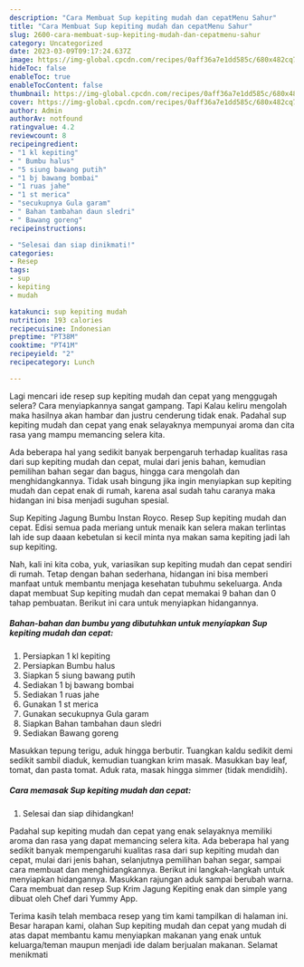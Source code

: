 ```yaml
---
description: "Cara Membuat Sup kepiting mudah dan cepatMenu Sahur"
title: "Cara Membuat Sup kepiting mudah dan cepatMenu Sahur"
slug: 2600-cara-membuat-sup-kepiting-mudah-dan-cepatmenu-sahur
category: Uncategorized
date: 2023-03-09T09:17:24.637Z
image: https://img-global.cpcdn.com/recipes/0aff36a7e1dd585c/680x482cq70/sup-kepiting-mudah-dan-cepat-foto-resep-utama.jpg
hideToc: false
enableToc: true
enableTocContent: false
thumbnail: https://img-global.cpcdn.com/recipes/0aff36a7e1dd585c/680x482cq70/sup-kepiting-mudah-dan-cepat-foto-resep-utama.jpg
cover: https://img-global.cpcdn.com/recipes/0aff36a7e1dd585c/680x482cq70/sup-kepiting-mudah-dan-cepat-foto-resep-utama.jpg
author: Admin
authorAv: notfound
ratingvalue: 4.2
reviewcount: 8
recipeingredient:
- "1 kl kepiting"
- " Bumbu halus"
- "5 siung bawang putih"
- "1 bj bawang bombai"
- "1 ruas jahe"
- "1 st merica"
- "secukupnya Gula garam"
- " Bahan tambahan daun sledri"
- " Bawang goreng"
recipeinstructions:

- "Selesai dan siap dinikmati!"
categories:
- Resep
tags:
- sup
- kepiting
- mudah

katakunci: sup kepiting mudah 
nutrition: 193 calories
recipecuisine: Indonesian
preptime: "PT38M"
cooktime: "PT41M"
recipeyield: "2"
recipecategory: Lunch

---
```



Lagi mencari ide resep sup kepiting mudah dan cepat yang menggugah selera? Cara menyiapkannya sangat gampang. Tapi Kalau keliru mengolah maka hasilnya akan hambar dan justru cenderung tidak enak. Padahal sup kepiting mudah dan cepat yang enak selayaknya mempunyai aroma dan cita rasa yang mampu memancing selera kita.


Ada beberapa hal yang sedikit banyak berpengaruh terhadap kualitas rasa dari sup kepiting mudah dan cepat, mulai dari jenis bahan, kemudian pemilihan bahan segar dan bagus, hingga cara mengolah dan menghidangkannya. Tidak usah bingung jika ingin menyiapkan sup kepiting mudah dan cepat enak di rumah, karena asal sudah tahu caranya maka hidangan ini bisa menjadi suguhan spesial.

Sup Kepiting Jagung Bumbu Instan Royco. Resep Sup kepiting mudah dan cepat. Edisi semua pada meriang untuk menaik kan selera makan terlintas lah ide sup daaan kebetulan si kecil minta nya makan sama kepiting jadi lah sup kepiting.


Nah, kali ini kita coba, yuk, variasikan sup kepiting mudah dan cepat sendiri di rumah. Tetap dengan bahan sederhana, hidangan ini bisa memberi manfaat untuk membantu menjaga kesehatan tubuhmu sekeluarga. Anda dapat membuat Sup kepiting mudah dan cepat memakai 9 bahan dan 0 tahap pembuatan. Berikut ini cara untuk menyiapkan hidangannya.

<!--inarticleads1-->

##### Bahan-bahan dan bumbu yang dibutuhkan untuk menyiapkan Sup kepiting mudah dan cepat:

1. Persiapkan 1 kl kepiting
1. Persiapkan  Bumbu halus
1. Siapkan 5 siung bawang putih
1. Sediakan 1 bj bawang bombai
1. Sediakan 1 ruas jahe
1. Gunakan 1 st merica
1. Gunakan secukupnya Gula garam
1. Siapkan  Bahan tambahan daun sledri
1. Sediakan  Bawang goreng


Masukkan tepung terigu, aduk hingga berbutir. Tuangkan kaldu sedikit demi sedikit sambil diaduk, kemudian tuangkan krim masak. Masukkan bay leaf, tomat, dan pasta tomat. Aduk rata, masak hingga simmer (tidak mendidih). 

<!--inarticleads2-->

##### Cara memasak Sup kepiting mudah dan cepat:


1. Selesai dan siap dihidangkan!

Padahal sup kepiting mudah dan cepat yang enak selayaknya memiliki aroma dan rasa yang dapat memancing selera kita. Ada beberapa hal yang sedikit banyak mempengaruhi kualitas rasa dari sup kepiting mudah dan cepat, mulai dari jenis bahan, selanjutnya pemilihan bahan segar, sampai cara membuat dan menghidangkannya. Berikut ini langkah-langkah untuk menyiapkan hidangannya. Masukkan rajungan aduk sampai berubah warna. Cara membuat dan resep Sup Krim Jagung Kepiting enak dan simple yang dibuat oleh Chef dari Yummy App. 

Terima kasih telah membaca resep yang tim kami tampilkan di halaman ini. Besar harapan kami, olahan Sup kepiting mudah dan cepat yang mudah di atas dapat membantu kamu menyiapkan makanan yang enak untuk keluarga/teman maupun menjadi ide dalam berjualan makanan. Selamat menikmati
